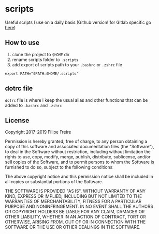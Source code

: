 # scripts
Useful scripts I use on a daily basis (Github version! for Gitlab specific go [here](https://gitlab.com/filipefreire/scripts))

## How to use

1. clone the project to `$HOME` dir
2. rename scripts folder to `.scripts`
3. add export of scripts path to your `.bashrc` or `.zshrc` file
```
export PATH="$PATH:$HOME/.scripts"
```

## dotrc file

`dotrc` file is where I keep the usual alias and other functions that can be added to `.bashrc` and `.zshrc`

## License
Copyright 2017-2019 Filipe Freire

Permission is hereby granted, free of charge, to any person obtaining a copy of this software and associated documentation files (the "Software"), to deal in the Software without restriction, including without limitation the rights to use, copy, modify, merge, publish, distribute, sublicense, and/or sell copies of the Software, and to permit persons to whom the Software is furnished to do so, subject to the following conditions:

The above copyright notice and this permission notice shall be included in all copies or substantial portions of the Software.

THE SOFTWARE IS PROVIDED "AS IS", WITHOUT WARRANTY OF ANY KIND, EXPRESS OR IMPLIED, INCLUDING BUT NOT LIMITED TO THE WARRANTIES OF MERCHANTABILITY, FITNESS FOR A PARTICULAR PURPOSE AND NONINFRINGEMENT. IN NO EVENT SHALL THE AUTHORS OR COPYRIGHT HOLDERS BE LIABLE FOR ANY CLAIM, DAMAGES OR OTHER LIABILITY, WHETHER IN AN ACTION OF CONTRACT, TORT OR OTHERWISE, ARISING FROM, OUT OF OR IN CONNECTION WITH THE SOFTWARE OR THE USE OR OTHER DEALINGS IN THE SOFTWARE.
